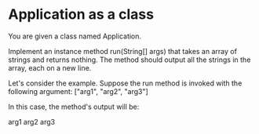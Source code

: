 # Application as a class

You are given a class named Application.

Implement an instance method run(String[] args) that takes an array of strings and returns nothing. The method should output all the strings in the array, each on a new line.

Let's consider the example. Suppose the run method is invoked with the following argument: ["arg1", "arg2", "arg3"]

In this case, the method's output will be:

arg1
arg2
arg3